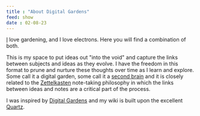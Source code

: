 ```yaml
---
title : "About Digital Gardens"
feed: show
date : 02-08-23
---
```

[I](notes/me/Laura.md) love gardening, and I love electrons. Here you will find a combination of both.

This is my space to put ideas out "into the void" and capture the links between subjects and ideas as they evolve.  I have the freedom in this format to prune and nurture these thoughts over time as I learn and explore. Some call it a digital garden, some call it a [second brain](https://github.com/sspaeti/Second-Brain) and it is closely related to the [Zettelkasten](https://zettelkasten.de/introduction/) note-taking philosophy in which the links between ideas and notes are a critical part of the process. 

I was inspired by [Digital Gardens](https://www.technologyreview.com/2020/09/03/1007716/digital-gardens-let-you-cultivate-your-own-little-bit-of-the-internet/ "Digital Gardens") and my wiki is built upon the excellent [Quartz](https://github.com/jackyzha0/quartz).